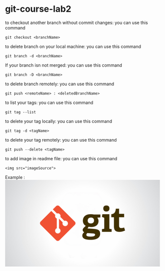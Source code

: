 # git-course-lab2

to checkout another branch without commit changes: you can use this command

```
git checkout <branchName>
```

to delete branch on your local machine: you can use this command

```
git branch -d <branchName>
```

If your branch isn not merged: you can use this command

```
git branch -D <branchName>
```

to delete branch remotely: you can use this command

```
git push <remoteName> : <deletedBranchName>
```

to list your tags: you can use this command

```
git tag --list
```

to delete your tag locally: you can use this command

```
git tag -d <tagName>
```

to delete your tag remotely: you can use this command

```
git push --delete <tagName>
```

to add image in readme file: you can use this command

```
<img src="imageSource">
```
Example :
<img src="./git2.jpg">
